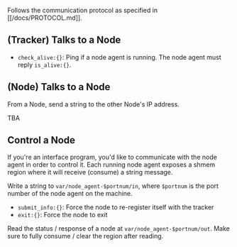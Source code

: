 Follows the communication protocol as specified in [[/docs/PROTOCOL.md]].

## (Tracker) Talks to a Node

- `check_alive:{}`: Ping if a node agent is running. The node agent must reply `is_alive:{}`.

## (Node) Talks to a Node

From a Node, send a string to the other Node's IP address.

TBA

## Control a Node

If you're an interface program, you'd like to communicate with the node agent in order to control it. Each running node agent exposes a shmem region where it will receive (consume) a string message.

Write a string to `var/node_agent-$portnum/in`, where `$portnum` is the port number of the node agent on the machine.

- `submit_info:{}`: Force the node to re-register itself with the tracker
- `exit:{}`: Force the node to exit

Read the status / response of a node at `var/node_agent-$portnum/out`. Make sure to fully consume / clear the region after reading.
